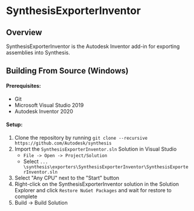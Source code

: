 # SynthesisExporterInventor

## Overview
SynthesisExporterInventor is the Autodesk Inventor add-in for exporting assemblies into Synthesis.

## Building From Source (Windows)

#### Prerequisites:
* Git
* Microsoft Visual Studio 2019
* Autodesk Inventor 2020

#### Setup:
1) Clone the repository by running `git clone --recursive https://github.com/Autodesk/synthesis`
2) Import the `SynthesisExporterInventor.sln` Solution in Visual Studio
   - `File -> Open -> Project/Solution`
   - Select `... \synthesis\exporters\SynthesisExporterInventor\SynthesisExporterInventor.sln`
3) Select "Any CPU" next to the "Start" button
4) Right-click on the SynthesisExporterInventor solution in the Solution Explorer and click `Restore NuGet Packages` and wait for restore to complete
5) Build -> Build Solution
